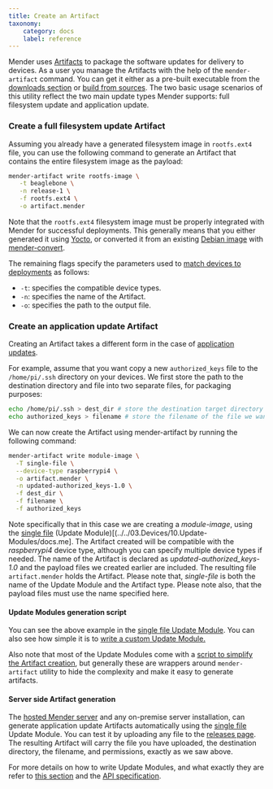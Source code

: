 ```yaml
---
title: Create an Artifact
taxonomy:
    category: docs
    label: reference
---
```


Mender uses [Artifacts](../../02.Overview/02.Artifact/docs.md) to package the
software updates for delivery to devices. As a user you manage the Artifacts
with the help of the `mender-artifact` command. You can get it either as a pre-built
executable from the [downloads section](../../08.Downloads)
or [build from sources](https://github.com/mendersoftware/mender-artifact?target=_blank).
The two basic usage scenarios of this utility reflect the two main update types
Mender supports: full filesystem update and application update. 

### Create a full filesystem update Artifact

Assuming you already have a generated filesystem image in `rootfs.ext4` file,
you can use the following command to generate an Artifact that contains the entire filesystem image as the payload:

```bash
mender-artifact write rootfs-image \
   -t beaglebone \
   -n release-1 \
   -f rootfs.ext4 \
   -o artifact.mender
```

Note that the `rootfs.ext4` filesystem image must be properly integrated with Mender for successful deployments. This generally means that you either generated it using [Yocto](../../03.Devices/02.Yocto-project/docs.md), or converted it from an existing
[Debian image](../../03.Devices/03.Debian-family/docs.md) with [mender-convert](https://github.com/mendersoftware/mender-convert?target=_blank).

The remaining flags specify the parameters used to [match devices to deployments](../../02.Overview/04.Deployment/docs.md#Algorithm-for-selecting-the-Deployment-for-the-Device) as follows:
* `-t`: specifies the compatible device types.
* `-n`: specifies the name of the Artifact.
* `-o`: specifies the path to the output file.

### Create an application update Artifact

Creating an Artifact takes a different form in the case of [application updates](../../02.Overview/01.Introduction/docs.md#Application-updates).

For example, assume that you want copy a new `authorized_keys` file to the `/home/pi/.ssh`
directory on your devices. We first store the path to the destination directory and file into two separate files, for packaging purposes:

```bash
echo /home/pi/.ssh > dest_dir # store the destination target directory
echo authorized_keys > filename # store the filename of the file we want to update
```

We can now create the Artifact using mender-artifact by running the following command:

```bash
mender-artifact write module-image \
  -T single-file \
  --device-type raspberrypi4 \
  -o artifact.mender \
  -n updated-authorized_keys-1.0 \
  -f dest_dir \
  -f filename \
  -f authorized_keys 
```

Note specifically that in this case we are creating a *module-image*, using the [single file](https://hub.mender.io/t/single-file/486/26?target=_blank) (Update Module)[(../../03.Devices/10.Update-Modules/docs.me]. The Artifact created will be compatible with the *raspberrypi4* device type, although you can specify multiple device types if needed. The name of the Artifact is declared as *updated-authorized_keys-1.0* and the payload files we created earlier are included. The resulting file `artifact.mender` holds the Artifact. Please note that, _single-file_ is both the name of the Update Module and the Artifact type. Please note also, that the payload files must use the name specified here.

#### Update Modules generation script

<!--AUTOVERSION: "mendersoftware/mender/blob/%/support"/mender-->
You can see the above example in the [single file Update Module](https://hub.mender.io/t/single-file/486?target=_blank). You can also see how simple it is to [write a custom Update Module.](https://github.com/mendersoftware/mender/blob/master/support/modules/single-file?target=_blank)

<!--AUTOVERSION: "mendersoftware/mender/blob/%/support"/mender-->
Also note that most of the Update Modules come with a [script to simplify the Artifact creation](https://github.com/mendersoftware/mender/blob/master/support/modules-artifact-gen/single-file-artifact-gen?target=_blank), but generally these are wrappers around `mender-artifact` utility to hide the complexity and make it easy to generate artifacts.

#### Server side Artifact generation

The [hosted Mender server](https://hosted.mender.io?target=_blank) and any on-premise server installation, can generate application update Artifacts automatically using the [single file](https://hub.mender.io/t/single-file/486?target=_blank)
Update Module. You can test it by uploading any file to the [releases page](https://hosted.mender.io/ui/#/releases?target=_blank). The resulting Artifact
will carry the file you have uploaded, the destination
directory, the filename, and permissions, exactly as we saw above.

<!--AUTOVERSION: "mendersoftware/mender/blob/%/Documentation"/mender-->
For more details on how to write Update Modules, and what exactly they are refer to [this section](../05.Create-a-custom-Update-Module/docs.md) and the [API specification](https://github.com/mendersoftware/mender/blob/2.2.0/Documentation/update-modules-v3-file-api.md?target=_blank).
